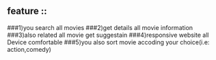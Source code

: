 ## feature ::
###1)you search all movies 
   ###2)get details all movie information
   ###3)also related all movie get suggestain
   ###4)responsive website all Device comfortable
   ###5)you also sort movie accoding your choice(i.e: action,comedy)
  
